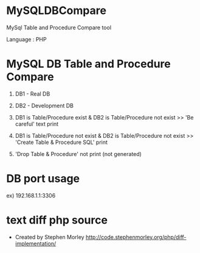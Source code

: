# MySQLDBCompare
MySql Table and Procedure Compare tool

Language : PHP



# MySQL DB Table and Procedure Compare

1) DB1 - Real DB

2) DB2 - Development DB

3) DB1 is Table/Procedure exist & DB2 is Table/Procedure not exist >> 'Be careful' text print

4) DB1 is Table/Procedure not exist & DB2 is Table/Procedure not exist  >> 'Create Table & Procedure SQL' print

5) 'Drop Table & Procedure' not print (not generated)



# DB port usage
 
ex) 192.168.1.1:3306



# text diff php source

- Created by Stephen Morley
http://code.stephenmorley.org/php/diff-implementation/
